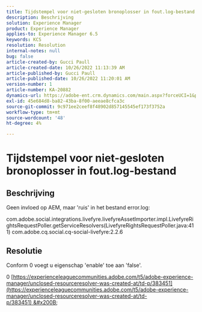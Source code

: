 ```yaml
---
title: Tijdstempel voor niet-gesloten bronoplosser in fout.log-bestand
description: Beschrijving
solution: Experience Manager
product: Experience Manager
applies-to: Experience Manager 6.5
keywords: KCS
resolution: Resolution
internal-notes: null
bug: false
article-created-by: Gucci Paull
article-created-date: 10/26/2022 11:13:39 AM
article-published-by: Gucci Paull
article-published-date: 10/26/2022 11:20:01 AM
version-number: 1
article-number: KA-20882
dynamics-url: https://adobe-ent.crm.dynamics.com/main.aspx?forceUCI=1&pagetype=entityrecord&etn=knowledgearticle&id=ada9e535-1f55-ed11-bba2-6045bd006268
exl-id: 45e684d8-ba82-43ba-8f00-aeeae8cfca3c
source-git-commit: 9c971ee2ceef8f48902d857145545ef173f3752a
workflow-type: tm+mt
source-wordcount: '48'
ht-degree: 4%

---
```


# Tijdstempel voor niet-gesloten bronoplosser in fout.log-bestand

## Beschrijving


Geen invloed op AEM, maar &#39;ruis&#39; in het bestand error.log:

com.adobe.social.integrations.livefyre.livefyreAssetImporter.impl.LivefyreRightsRequestPoller.getServiceResolvers(LivefyreRightsRequestPoller.java:411) com.adobe.cq.social.cq-social-livefyre:2.2.6


## Resolutie


Conform 0 voegt u eigenschap &#39;enable&#39; toe aan &#39;false&#39;.

0 [https://experienceleaguecommunities.adobe.com/t5/adobe-experience-manager/unclosed-resourceresolver-was-created-at/td-p/383451](https://experienceleaguecommunities.adobe.com/t5/adobe-experience-manager/unclosed-resourceresolver-was-created-at/td-p/383451) &#x200B; &#x200B; &#x200B;

